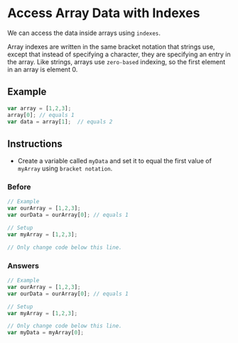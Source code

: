 # Access Array Data with Indexes

We can access the data inside arrays using `indexes`.

Array indexes are written in the same bracket notation that strings use,
except that instead of specifying a character, they are specifying an
entry in the array. Like strings, arrays use `zero-based` indexing, so
the first element in an array is element 0.

## Example

```javascript
var array = [1,2,3];
array[0]; // equals 1
var data = array[1];  // equals 2
```

## Instructions
 - Create a variable called `myData` and set it to equal the first
 value of `myArray` using `bracket notation`.

### Before

```javascript
// Example
var ourArray = [1,2,3];
var ourData = ourArray[0]; // equals 1

// Setup
var myArray = [1,2,3];

// Only change code below this line.
```

### Answers

```javascript
// Example
var ourArray = [1,2,3];
var ourData = ourArray[0]; // equals 1

// Setup
var myArray = [1,2,3];

// Only change code below this line.
var myData = myArray[0];
```